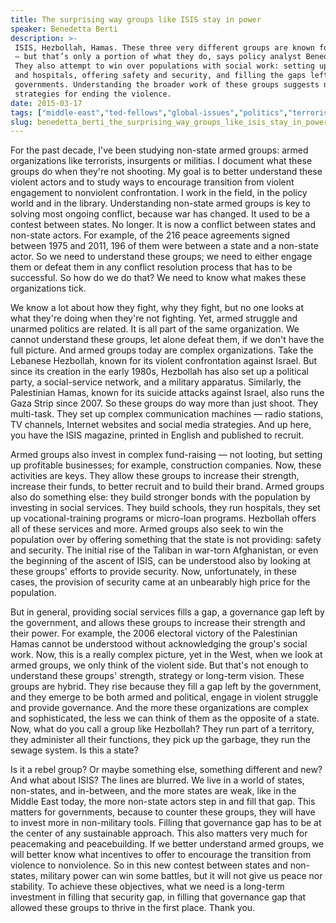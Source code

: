 ```yaml
---
title: The surprising way groups like ISIS stay in power
speaker: Benedetta Berti
description: >-
 ISIS, Hezbollah, Hamas. These three very different groups are known for violence
 — but that’s only a portion of what they do, says policy analyst Benedetta Berti.
 They also attempt to win over populations with social work: setting up schools
 and hospitals, offering safety and security, and filling the gaps left by weak
 governments. Understanding the broader work of these groups suggests new
 strategies for ending the violence.
date: 2015-03-17
tags: ["middle-east","ted-fellows","global-issues","politics","terrorism","violence"]
slug: benedetta_berti_the_surprising_way_groups_like_isis_stay_in_power
---
```


For the past decade, I've been studying non-state armed groups: armed organizations like
terrorists, insurgents or militias. I document what these groups do when they're not
shooting. My goal is to better understand these violent actors and to study ways to
encourage transition from violent engagement to nonviolent confrontation. I work in the
field, in the policy world and in the library. Understanding non-state armed groups is key
to solving most ongoing conflict, because war has changed. It used to be a contest between
states. No longer. It is now a conflict between states and non-state actors. For example,
of the 216 peace agreements signed between 1975 and 2011, 196 of them were between a state
and a non-state actor. So we need to understand these groups; we need to either engage
them or defeat them in any conflict resolution process that has to be successful. So how do
we do that? We need to know what makes these organizations tick.

We know a lot about how they fight, why they fight, but no one looks at what they're doing
when they're not fighting. Yet, armed struggle and unarmed politics are related. It is all
part of the same organization. We cannot understand these groups, let alone defeat them,
if we don't have the full picture. And armed groups today are complex organizations. Take
the Lebanese Hezbollah, known for its violent confrontation against Israel. But since its
creation in the early 1980s, Hezbollah has also set up a political party, a social-service
network, and a military apparatus. Similarly, the Palestinian Hamas, known for its suicide
attacks against Israel, also runs the Gaza Strip since 2007. So these groups do way more
than just shoot. They multi-task. They set up complex communication machines — radio
stations, TV channels, Internet websites and social media strategies. And up here, you
have the ISIS magazine, printed in English and published to recruit.

Armed groups also invest in complex fund-raising — not looting, but setting up profitable
businesses; for example, construction companies. Now, these activities are keys. They
allow these groups to increase their strength, increase their funds, to better recruit and
to build their brand. Armed groups also do something else: they build stronger bonds with
the population by investing in social services. They build schools, they run hospitals,
they set up vocational-training programs or micro-loan programs. Hezbollah offers all of
these services and more. Armed groups also seek to win the population over by offering
something that the state is not providing: safety and security. The initial rise of the
Taliban in war-torn Afghanistan, or even the beginning of the ascent of ISIS, can be
understood also by looking at these groups' efforts to provide security. Now,
unfortunately, in these cases, the provision of security came at an unbearably high price
for the population.

But in general, providing social services fills a gap, a governance gap left by the
government, and allows these groups to increase their strength and their power. For
example, the 2006 electoral victory of the Palestinian Hamas cannot be understood without
acknowledging the group's social work. Now, this is a really complex picture, yet in the
West, when we look at armed groups, we only think of the violent side. But that's not
enough to understand these groups' strength, strategy or long-term vision. These groups
are hybrid. They rise because they fill a gap left by the government, and they emerge to
be both armed and political, engage in violent struggle and provide governance. And the
more these organizations are complex and sophisticated, the less we can think of them as
the opposite of a state. Now, what do you call a group like Hezbollah? They run part of a
territory, they administer all their functions, they pick up the garbage, they run the
sewage system. Is this a state?

Is it a rebel group? Or maybe something else, something different and new? And what about
ISIS? The lines are blurred. We live in a world of states, non-states, and in-between, and
the more states are weak, like in the Middle East today, the more non-state actors step in
and fill that gap. This matters for governments, because to counter these groups, they
will have to invest more in non-military tools. Filling that governance gap has to be at
the center of any sustainable approach. This also matters very much for peacemaking and
peacebuilding. If we better understand armed groups, we will better know what incentives
to offer to encourage the transition from violence to nonviolence. So in this new contest
between states and non-states, military power can win some battles, but it will not give
us peace nor stability. To achieve these objectives, what we need is a long-term
investment in filling that security gap, in filling that governance gap that allowed these
groups to thrive in the first place. Thank you.

<!--
ad_duration=3.33
event="TED2015"
external_start_time=0
intro_duration=11.82
is_subtitle_required="False"
is_talk_featured="True"
language="en"
language_swap="False"
native_language="en"
number_of_related_talks=6
number_of_speakers=1
number_of_subtitled_videos=33
number_of_tags=6
number_of_talk_download_languages=33
number_of_talk_more_resources=0
number_of_talk_recommendations=0
number_of_talks_take_actions=0
post_ad_duration=0.83
published_timestamp="2015-08-10 14:57:21"
recording_date="2015-03-17"
speaker_description="Conflict and security researcher"
speaker_is_published=1
speaker_name="Benedetta Berti"
talk_name="The surprising way groups like ISIS stay in power"
talks_tags=["middle-east","ted-fellows","global-issues","politics","terrorism","violence"]
url_audio="https://download.ted.com/talks/BenedettaBerti_2015U.mp3?apikey=acme-roadrunner"
url_photo_speaker="https://pe.tedcdn.com/images/ted/c6f49d58aadddc8c43cb498b2d77d14c30e519a4_254x191.jpg"
url_photo_talk="https://pe.tedcdn.com/images/ted/d5c01b453252bc8506ed16a6cd97e21597263f0c_2880x1620.jpg"
url_webpage="https://www.ted.com/talks/benedetta_berti_the_surprising_way_groups_like_isis_stay_in_power"
video_type_name="TED Stage Talk"
-->